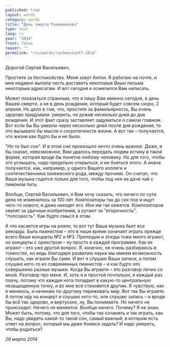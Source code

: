 ```yaml
---
published: true
layout: words
category: words
title: "День смерти Рахманинова"
type: text
lang: ru
year: "2014"
front: false
teaser: ""
permalink: "/ru/words/rachmaninoff-2014"
---
```


Дорогой Сергей Васильевич,

Простите за беспокойство. Меня зовут Антон. Я работаю на почте, и мне недавно выпала честь доставить некоторые Ваши письма некоторым адресатам. И вот сегодня я осмелился Вам написать.

Может показаться странным, что я пишу Вам именно сегодня, в день Вашей смерти, а не в день рождения, который будет совсем скоро, 2 апреля. Но дело в том, что, простите за фамильярность, Вы очень здорово придумали: умереть, не дожив несколько дней до дня рождения. И этот факт сразу заставляет задуматься о самом главном. Вот если бы Вы умерли через несколько дней после дня рождения, то это вызывало бы мысли о скоротечности жизни. А вот так – получается, что жизни как будто бы и не было.

"Но то был сон". И в этом сне произошло нечто очень важное. Даже, я бы сказал, невозможное. Вам удалось передать людям истину в такой форме, которая вроде бы понятна любому человеку. Но для того, чтобы это услышать, надо предельно открыться, и не бояться этого. А иначе получается, как, например, у одного Вашего коллеги и соотечественника (княжеского рода, между прочим). Он считал, что Ваша музыка годится только для того, чтобы под нее на даче чай с лимоном пить.

Вообще, Сергей Васильевич, я Вам хочу сказать, что ничего по сути дела не изменилось за 100 лет. Композиторы так до сих пор и ищут чего-то нового, и даже находят его. Или им так кажется. Композиторов хвалят за удачные изобретения, а ругают за "вторичность", "попсовость". Как будто смысл в этом.

А что касается игры на рояле, то вот тут Ваша музыка бьет все рекорды. Быть пианистом – это в наше время означает играть прежде всего Ваши концерты №2 и №3. Прелюдии и этюды тоже много играют, но концерты с оркестром – ну просто в каждой программе. Как их играют – это уже другой вопрос. Я, конечно, не очень разбираюсь в тонкостях, но ведь благодаря развитию науки мы имеем возможность слушать, как играли Вы сами. И вот я слушаю Ваши записи, а потом слушаю кого-то из современных пианистов – и как будто это совершенно разные музыки. Когда Вы играете – это разговор лично со мной. Разговор про меня. И, хоть я и простой почтальон, я каждый раз плачу, потому что каждая нота попадает в какую-то центральную незащищенную точку, и во мне всё становится другим. Я чувствую, как я меняюсь, и начинаю по-другому переживать мир. Вот так Вы играете. А потом иду на концерт и слушаю кого-то, или слушаю запись – и вроде бы всё так здорово, и виртуозно, ну, Вы понимаете. Но ничего не происходит. Ничего не меняется. Вообще ничего. Почему? Я не знаю. Может быть, потому, что для того, чтобы так сочинять и так играть, как Вы, надо увидеть какой-то такой сон, самый важный, в котором есть ответ на вопрос, который мы даже боимся задать? И надо умереть, чтобы родиться?

_28 марта 2014_